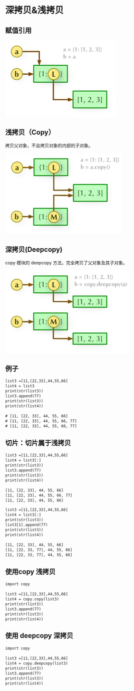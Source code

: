 # 深拷贝&浅拷贝

## 赋值引用

![](../.gitbook/assets/image.png)

## 浅拷贝（Copy）

拷贝父对象，不会拷贝对象的内部的子对象。

![](../.gitbook/assets/image%20%281%29.png)

## 深拷贝\(Deepcopy\)

copy 模块的 deepcopy 方法，完全拷贝了父对象及其子对象。

![](../.gitbook/assets/image%20%282%29.png)

## 例子

```text
list3 =[11,[22,33],44,55,66]
list4 = list3
print(str(list3))
list3.append(77)
print(str(list3))
print(str(list4))

# [11, [22, 33], 44, 55, 66]
# [11, [22, 33], 44, 55, 66, 77]
# [11, [22, 33], 44, 55, 66, 77]
```

## 切片：切片属于浅拷贝

```text
list3 =[11,[22,33],44,55,66]
list4 = list3[:]
print(str(list3))
list3.append(77)
print(str(list3))
print(str(list4))

[11, [22, 33], 44, 55, 66]
[11, [22, 33], 44, 55, 66, 77]
[11, [22, 33], 44, 55, 66]

```

```text
list3 =[11,[22,33],44,55,66]
list4 = list3[:]
print(str(list3))
list3[1].append(77)
print(str(list3))
print(str(list4))

[11, [22, 33], 44, 55, 66]
[11, [22, 33, 77], 44, 55, 66]
[11, [22, 33, 77], 44, 55, 66]

```

## 使用copy 浅拷贝

```text
import copy

list3 =[11,[22,33],44,55,66]
list4 = copy.copy(list3)
print(str(list3))
list3.append(77)
print(str(list3))
print(str(list4))
```

## 使用 deepcopy 深拷贝

```text
import copy

list3 =[11,[22,33],44,55,66]
list4 = copy.deepcopy(list3)
print(str(list3))
list3.append(77)
print(str(list3))
print(str(list4))
```



